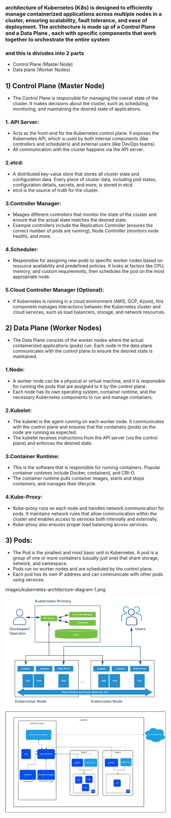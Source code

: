 ### architecture of Kubernetes (K8s) is designed to efficiently manage containerized applications across multiple nodes in a cluster, ensuring scalability, fault tolerance, and ease of deployment. The architecture is made up of a Control Plane and a Data Plane , each with specific components that work together to orchestrate the entire system
### and this is divivdes into 2 parts
- Control Plane (Master Node)
- Data plane (Worker Nodes)

## 1) Control Plane (Master Node)
- The Control Plane is responsible for managing the overall state of the cluster. It makes decisions about the cluster, such as scheduling, monitoring, and maintaining the desired state of applications.
### 1. API Server:
-  Acts as the front-end for the Kubernetes control plane. It exposes the Kubernetes API, which is used by both internal components (like controllers and schedulers) and external users (like DevOps teams).
- All communication with the cluster happens via the API server.

### 2.etcd:
- A distributed key-value store that stores all cluster state and configuration data. Every piece of cluster data, including pod states, configuration details, secrets, and more, is stored in etcd.
- etcd is the source of truth for the cluster.

### 3.Controller Manager:
- Maages different controllers that monitor the state of the cluster and ensure that the actual state matches the desired state.
- Example controllers include the Replication Controller (ensures the correct number of pods are running), Node Controller (monitors node health), and more.

### 4.Scheduler:
- Responsible for assigning new pods to specific worker nodes based on resource availability and predefined policies. It looks at factors like CPU, memory, and custom requirements, then schedules the pod on the most appropriate node.

### 5.Cloud Controller Manager (Optional):
- If Kubernetes is running in a cloud environment (AWS, GCP, Azure), this component manages interactions between the Kubernetes cluster and cloud services, such as load balancers, storage, and network resources.

## 2) Data Plane (Worker Nodes)
- The Data Plane consists of the worker nodes where the actual containerized applications (pods) run. Each node in the data plane communicates with the control plane to ensure the desired state is maintained.

### 1.Node:
- A worker node can be a physical or virtual machine, and it is responsible for running the pods that are assigned to it by the control plane.
- Each node has its own operating system, container runtime, and the necessary Kubernetes components to run and manage containers.

### 2.Kubelet:
- The kubelet is the agent running on each worker node. It communicates with the control plane and ensures that the containers (pods) on the node are running as expected.
- The kubelet receives instructions from the API server (via the control plane) and enforces the desired state.

### 3.Container Runtime:
- This is the software that is responsible for running containers. Popular container runtimes include Docker, containerd, and CRI-O.
- The container runtime pulls container images, starts and stops containers, and manages their lifecycle.

### 4.Kube-Proxy:
- Kube-proxy runs on each node and handles network communication for pods. It maintains network rules that allow communication within the cluster and enables access to services both internally and externally.
- Kube-proxy also ensures proper load balancing across services.

##  3) Pods:
- The Pod is the smallest and most basic unit in Kubernetes. A pod is a group of one or more containers (usually just one) that share storage, network, and namespace.
- Pods run on worker nodes and are scheduled by the control plane.
- Each pod has its own IP address and can communicate with other pods using services.

images/kubernetes-architecture-diagram-1.png

![Kubernetes Architecture Diagram](../images/kubernetes-architecture-diagram-1.png)
![Kubernetes Architecture Diagram](../images/kubernetes-cluster-architecture.svg)



  
